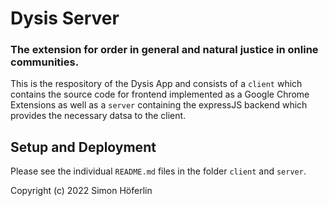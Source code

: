 # Dysis Server
### The extension for order in general and natural justice in online communities.

This is the respository of the Dysis App and consists of a `client` which contains the source code for frontend implemented as a Google Chrome Extensions as well as a `server` containing the expressJS backend which provides the necessary datsa to the client.

## Setup and Deployment

Please see the individual `README.md` files in the folder `client` and `server`.

Copyright (c) 2022 Simon Höferlin